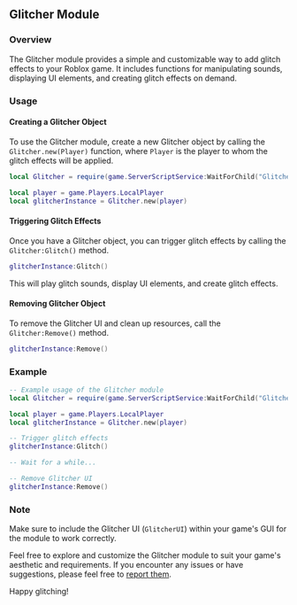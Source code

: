## Glitcher Module

### Overview

The Glitcher module provides a simple and customizable way to add glitch effects to your Roblox game. It includes functions for manipulating sounds, displaying UI elements, and creating glitch effects on demand.

### Usage

#### Creating a Glitcher Object

To use the Glitcher module, create a new Glitcher object by calling the `Glitcher.new(Player)` function, where `Player` is the player to whom the glitch effects will be applied.

```lua
local Glitcher = require(game.ServerScriptService:WaitForChild("GlitcherModule"))

local player = game.Players.LocalPlayer
local glitcherInstance = Glitcher.new(player)
```

#### Triggering Glitch Effects

Once you have a Glitcher object, you can trigger glitch effects by calling the `Glitcher:Glitch()` method.

```lua
glitcherInstance:Glitch()
```

This will play glitch sounds, display UI elements, and create glitch effects.

#### Removing Glitcher Object

To remove the Glitcher UI and clean up resources, call the `Glitcher:Remove()` method.

```lua
glitcherInstance:Remove()
```

### Example

```lua
-- Example usage of the Glitcher module
local Glitcher = require(game.ServerScriptService:WaitForChild("GlitcherModule"))

local player = game.Players.LocalPlayer
local glitcherInstance = Glitcher.new(player)

-- Trigger glitch effects
glitcherInstance:Glitch()

-- Wait for a while...

-- Remove Glitcher UI
glitcherInstance:Remove()
```

### Note

Make sure to include the Glitcher UI (`GlitcherUI`) within your game's GUI for the module to work correctly.

Feel free to explore and customize the Glitcher module to suit your game's aesthetic and requirements. If you encounter any issues or have suggestions, please feel free to [report them](https://github.com/your-repository/issues](https://github.com/ChronoAcceleration/Public-Modules/issues)https://github.com/ChronoAcceleration/Public-Modules/issues).

Happy glitching!
